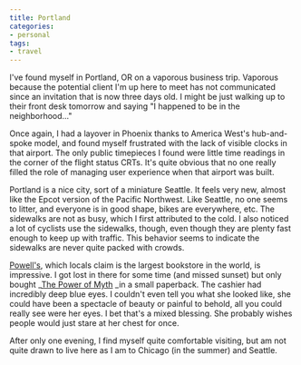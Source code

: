 ```yaml
---
title: Portland
categories:
- personal
tags:
- travel
---
```


I've found myself in Portland, OR on a vaporous business trip.  Vaporous because the potential client I'm up here to meet has not communicated since an invitation that is now three days old.  I might be just walking up to their front desk tomorrow and saying "I happened to be in the neighborhood..."

Once again, I had a layover in Phoenix thanks to America West's hub-and-spoke model, and found myself frustrated with the lack of visible clocks in that airport.  The only public timepieces I found were little time readings in the corner of the flight status CRTs.  It's quite obvious that no one really filled the role of managing user experience when that airport was built.

Portland is a nice city, sort of a miniature Seattle.  It feels very new, almost like the Epcot version of the Pacific Northwest.  Like Seattle, no one seems to litter, and everyone is in good shape, bikes are everywhere, etc.  The sidewalks are not as busy, which I first attributed to the cold.  I also noticed a lot of cyclists use the sidewalks, though, even though they are plenty fast enough to keep up with traffic.  This behavior seems to indicate the sidewalks are never quite packed with crowds.

[Powell's][1], which locals claim is the largest bookstore in the world, is impressive.  I got lost in there for some time (and missed sunset) but only bought _[The Power of Myth][2] _in a small paperback.  The cashier had incredibly deep blue eyes.  I couldn't even tell you what she looked like, she could have been a spectacle of beauty or painful to behold, all you could really see were her eyes.  I bet that's a mixed blessing.  She probably wishes people would just stare at her chest for once.

   [1]: http://www.powells.com/
   [2]: http://allconsuming.net/item.cgi?isbn=0385418868

After only one evening, I find myself quite comfortable visiting, but am not quite drawn to live here as I am to Chicago (in the summer) and Seattle.

